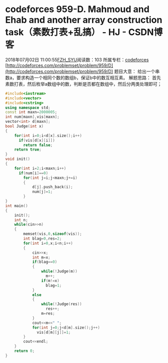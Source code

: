 # codeforces 959-D. Mahmoud and Ehab and another array construction task（素数打表+乱搞） - HJ - CSDN博客
2018年07月02日 11:00:55[FZH_SYU](https://me.csdn.net/feizaoSYUACM)阅读数：103
所属专栏：[codeforces](https://blog.csdn.net/column/details/17151.html)
[http://codeforces.com/problemset/problem/959/D](http://codeforces.com/problemset/problem/959/D)
题目大意： 
      给出一个串数a，要求构造一个相同个数的数组b，保证b中的数互相互素。
解题思路： 
     首先素数打表，然后枚举a数组中的数，判断是否都在数组中，然后分两类处理即可；
```cpp
#include<iostream>
#include<vector>
#include<cstring>
using namespace std;
const int maxn=2000005;
int num[maxn],vis[maxn];
vector<int> d[maxn];
bool Judge(int x)
{
    for(int i=0;i<d[x].size();i++)
      if(vis[d[x][i]])
        return false;
    return true;
}
void init()
{
    for(int i=2;i<maxn;i++)
      if(num[i]==0)
        for(int j=i;j<maxn;j+=i)
        {
            d[j].push_back(i);
            num[j]=1;
        }
} 
int main()
{
    init();
    int n;
    while(cin>>n)
    {
        memset(vis,0,sizeof(vis));
        int blag=0,res=2;
        for(int i=0,x;i<n;i++)
        {
            cin>>x;
            int m=x;
            if(blag==0)
            {
                while(!Judge(m))
                  m++;
                if(m!=x)
                  blag=1;
            }
            else
            {
                while(!Judge(res))  
                  res++;
                m=res;
            }
            cout<<m<<" ";
            for(int j=0;j<d[m].size();j++)
              vis[d[m][j]]=1;
        }
        cout<<endl;
    }
    return 0;
}
```
